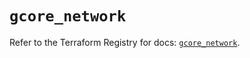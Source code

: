 # `gcore_network`

Refer to the Terraform Registry for docs: [`gcore_network`](https://registry.terraform.io/providers/g-core/gcore/0.31.1/docs/resources/network).

